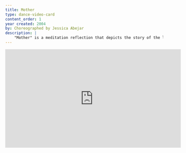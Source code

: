 ```yaml
---
title: Mother
type: dance-video-card
content_order: 1
year created: 2004
by: Choreographed by Jessica Abejar
description: |
    "Mother" is a meditation reflection that depicts the story of the life of Jesus Christ told through the eyes of the Blessed Virgin Mary. The piece uses movement, music, narrative, and costume to enhance this beautiful story told from a unique perspective.This dance has been performed worldwide, including this performance at the Youth Festival at World Youth Day 2013 in Rio de Janeiro, Brazil!
---
```

<iframe width="560" height="315" src="https://www.youtube.com/embed/CoScZq8ox7g" frameborder="0" allow="accelerometer; autoplay; encrypted-media; gyroscope; picture-in-picture" allowfullscreen></iframe>